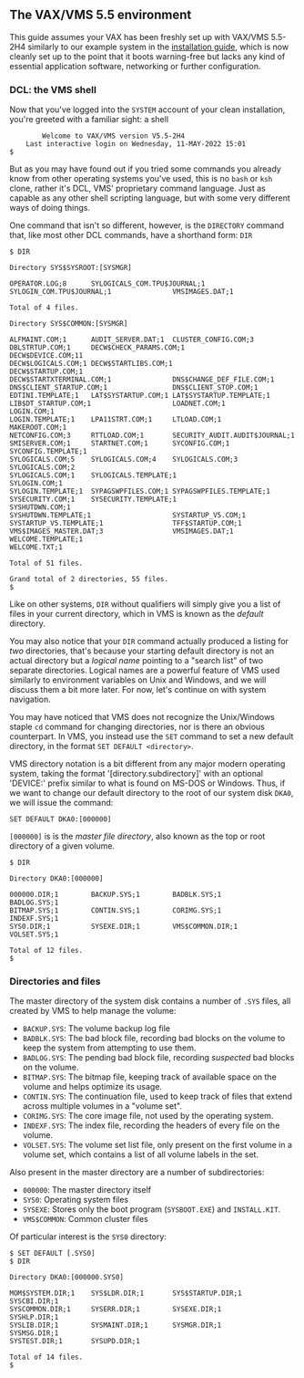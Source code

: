The VAX/VMS 5.5 environment
--------------------------------------------------------------------------------

This guide assumes your VAX has been freshly set up with VAX/VMS 5.5-2H4 
similarly to our example system in the [installation guide](010-install.md), 
which is now cleanly set up to the point that it boots warning-free but lacks 
any kind of essential application software, networking or further 
configuration.

### DCL: the VMS shell

Now that you've logged into the `SYSTEM` account of your clean installation,
you're greeted with a familiar sight: a shell

```
        Welcome to VAX/VMS version V5.5-2H4
    Last interactive login on Wednesday, 11-MAY-2022 15:01
$ 
```

But as you may have found out if you tried some commands you already
know from other operating systems you've used, this is no `bash` or `ksh` 
clone, rather it's DCL, VMS' proprietary command language. Just as capable as
any other shell scripting language, but with some very different ways of 
doing things.

One command that isn't so different, however, is the `DIRECTORY` command that,
like most other DCL commands, have a shorthand form: `DIR`

```
$ DIR

Directory SYS$SYSROOT:[SYSMGR]

OPERATOR.LOG;8      SYLOGICALS_COM.TPU$JOURNAL;1            
SYLOGIN_COM.TPU$JOURNAL;1               VMSIMAGES.DAT;1     

Total of 4 files.

Directory SYS$COMMON:[SYSMGR]

ALFMAINT.COM;1      AUDIT_SERVER.DAT;1  CLUSTER_CONFIG.COM;3
DBLSTRTUP.COM;1     DECW$CHECK_PARAMS.COM;1                 DECW$DEVICE.COM;11 
DECW$LOGICALS.COM;1 DECW$STARTLIBS.COM;1                    DECW$STARTUP.COM;1 
DECW$STARTXTERMINAL.COM;1               DNS$CHANGE_DEF_FILE.COM;1
DNS$CLIENT_STARTUP.COM;1                DNS$CLIENT_STOP.COM;1
EDTINI.TEMPLATE;1   LAT$SYSTARTUP.COM;1 LAT$SYSTARTUP.TEMPLATE;1
LIB$DT_STARTUP.COM;1                    LOADNET.COM;1       LOGIN.COM;1        
LOGIN.TEMPLATE;1    LPA11STRT.COM;1     LTLOAD.COM;1        MAKEROOT.COM;1     
NETCONFIG.COM;3     RTTLOAD.COM;1       SECURITY_AUDIT.AUDIT$JOURNAL;1
SMISERVER.COM;1     STARTNET.COM;1      SYCONFIG.COM;1      SYCONFIG.TEMPLATE;1
SYLOGICALS.COM;5    SYLOGICALS.COM;4    SYLOGICALS.COM;3    SYLOGICALS.COM;2   
SYLOGICALS.COM;1    SYLOGICALS.TEMPLATE;1                   SYLOGIN.COM;1      
SYLOGIN.TEMPLATE;1  SYPAGSWPFILES.COM;1 SYPAGSWPFILES.TEMPLATE;1
SYSECURITY.COM;1    SYSECURITY.TEMPLATE;1                   SYSHUTDWN.COM;1    
SYSHUTDWN.TEMPLATE;1                    SYSTARTUP_V5.COM;1  
SYSTARTUP_V5.TEMPLATE;1                 TFF$STARTUP.COM;1   
VMS$IMAGES_MASTER.DAT;3                 VMSIMAGES.DAT;1     WELCOME.TEMPLATE;1 
WELCOME.TXT;1       

Total of 51 files.

Grand total of 2 directories, 55 files.
$ 
```

Like on other systems, `DIR` without qualifiers will simply give you a
list of files in your current directory, which in VMS is known as the 
*default* directory.

You may also notice that your `DIR` command actually produced a listing
for *two* directories, that's because your starting default directory
is not an actual directory but a *logical name* pointing to a "search
list" of two separate directories. Logical names are a powerful feature
of VMS used similarly to environment variables on Unix and Windows, and
we will discuss them a bit more later. For now, let's continue on
with system navigation.

You may have noticed that VMS does not recognize the Unix/Windows staple
`cd` command for changing directories, nor is there an obvious counterpart.
In VMS, you instead use the `SET` command to set a new default directory, in
the format `SET DEFAULT <directory>`.

VMS directory notation is a bit different from any major modern operating
system, taking the format '[directory.subdirectory]' with an optional
'DEVICE:' prefix similar to what is found on MS-DOS or Windows. Thus,
if we want to change our default directory to the root of our system disk
`DKA0`, we will issue the command:

```
SET DEFAULT DKA0:[000000]
```

`[000000]` is is the *master file directory*, also known as the top or
root directory of a given volume.

```
$ DIR

Directory DKA0:[000000]

000000.DIR;1        BACKUP.SYS;1        BADBLK.SYS;1        BADLOG.SYS;1       
BITMAP.SYS;1        CONTIN.SYS;1        CORIMG.SYS;1        INDEXF.SYS;1       
SYS0.DIR;1          SYSEXE.DIR;1        VMS$COMMON.DIR;1    VOLSET.SYS;1       

Total of 12 files.
$ 
```

### Directories and files

The master directory of the system disk contains a number of `.SYS`
files, all created by VMS to help manage the volume:

* `BACKUP.SYS`: The volume backup log file
* `BADBLK.SYS`: The bad block file, recording bad blocks on the volume 
                to keep the system from attempting to use them. 
* `BADLOG.SYS`: The pending bad block file, recording *suspected* bad 
                blocks on the volume.
* `BITMAP.SYS`: The bitmap file, keeping track of available space on the
                volume and helps optimize its usage.
* `CONTIN.SYS`: The continuation file, used to keep track of files that
                extend across multiple volumes in a "volume set".
* `CORIMG.SYS`: The core image file, not used by the operating system.
* `INDEXF.SYS`: The index file, recording the headers of every file on the
                volume.
* `VOLSET.SYS`: The volume set list file, only present on the first volume
                in a volume set, which contains a list of all volume labels
                in the set.

Also present in the master directory are a number of subdirectories:

* `000000`: The master directory itself
* `SYS0`: Operating system files
* `SYSEXE`: Stores only the boot program (`SYSBOOT.EXE`) and `INSTALL.KIT`.
* `VMS$COMMON`: Common cluster files

Of particular interest is the `SYS0` directory:

```
$ SET DEFAULT [.SYS0]
$ DIR

Directory DKA0:[000000.SYS0]

MOM$SYSTEM.DIR;1    SYS$LDR.DIR;1       SYS$STARTUP.DIR;1   SYSCBI.DIR;1       
SYSCOMMON.DIR;1     SYSERR.DIR;1        SYSEXE.DIR;1        SYSHLP.DIR;1       
SYSLIB.DIR;1        SYSMAINT.DIR;1      SYSMGR.DIR;1        SYSMSG.DIR;1       
SYSTEST.DIR;1       SYSUPD.DIR;1        

Total of 14 files.
$ 
```
